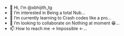 
- 👋 Hi, I’m @xbhijith_tg
- 👀 I’m interested in Being a total Nub...
- 🌱 I’m currently learning to Crash codes like a pro...
- 💞️ I’m looking to collaborate on Nothing at moment 😁...
- 📫 How to reach me -> Impossible <-...

<!---
dXTcHAN/dXTcHAN is a ✨ special ✨ repository because its `README.md` (this file) appears on your GitHub profile.
You can click the Preview link to take a look at your changes.
--->
